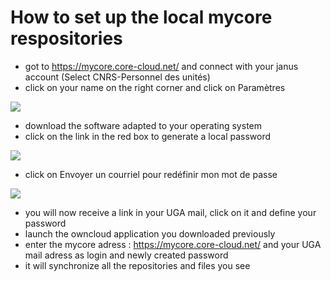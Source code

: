 # How to set up the local mycore respositories

- got to https://mycore.core-cloud.net/ and connect with your janus account (Select CNRS-Personnel des unités)
- click on your name on the right corner and click on Paramètres

![](mycore1.png)

- download the software adapted to your operating system
- click on the link in the red box to generate a local password

![](mycore2.png)

- click on Envoyer un courriel pour redéfinir mon mot de passe

![](mycore3.png)

- you will now receive a link in your UGA mail, click on it and define your password
- launch the owncloud application you downloaded previously
- enter the mycore adress : https://mycore.core-cloud.net/ and your UGA mail adress as login and newly created password
- it will synchronize all the repositories and files you see 
